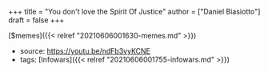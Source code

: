 +++
title = "You don't love the Spirit Of Justice"
author = ["Daniel Biasiotto"]
draft = false
+++

[$memes]({{< relref "20210606001630-memes.md" >}})

-   source: <https://youtu.be/ndFb3vyKCNE>
-   tags: [Infowars]({{< relref "20210606001755-infowars.md" >}})